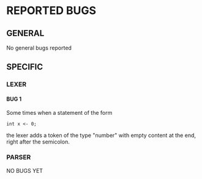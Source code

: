 # REPORTED BUGS

## GENERAL

No general bugs reported

## SPECIFIC

### LEXER

#### BUG 1

Some times when a statement of the form

    int x <- 0;

the lexer adds a token of the type "number" with empty content at the end, right
after the semicolon.

### PARSER

NO BUGS YET
